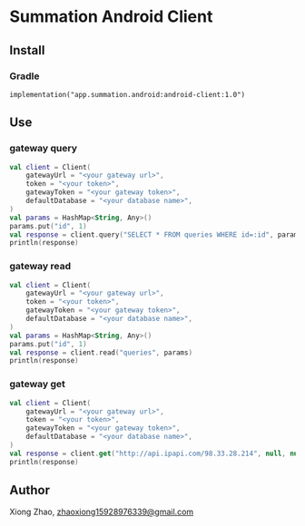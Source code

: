 # Summation Android Client

## Install

### Gradle
```
implementation("app.summation.android:android-client:1.0")
```

## Use

### gateway query

```kotlin
val client = Client(
    gatewayUrl = "<your gateway url>",
    token = "<your token>",
    gatewayToken = "<your gateway token>",
    defaultDatabase = "<your database name>",
)
val params = HashMap<String, Any>()
params.put("id", 1)
val response = client.query("SELECT * FROM queries WHERE id=:id", params)
println(response)
```

### gateway read

```kotlin
val client = Client(
    gatewayUrl = "<your gateway url>",
    token = "<your token>",
    gatewayToken = "<your gateway token>",
    defaultDatabase = "<your database name>",
)
val params = HashMap<String, Any>()
params.put("id", 1)
val response = client.read("queries", params)
println(response)
```

### gateway get

```kotlin
val client = Client(
    gatewayUrl = "<your gateway url>",
    token = "<your token>",
    gatewayToken = "<your gateway token>",
    defaultDatabase = "<your database name>",
)
val response = client.get("http://api.ipapi.com/98.33.28.214", null, null)
println(response)
```

## Author
Xiong Zhao, zhaoxiong15928976339@gmail.com